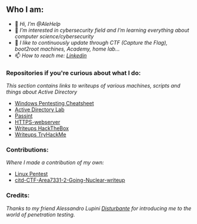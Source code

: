 ## Who I am:
- 👋 _Hi, I’m @AleHelp_
- 👀 _I’m interested in cybersecurity field and I'm learning everything about computer science/cybersecurity_
- 🌱 _I like to continuously update through CTF (Capture the Flag), boot2root machines, Academy, home lab..._
- 📫 _How to reach me: [Linkedin](linkedin.com/in/alessandro-eleuteri-307303234)_
  
### Repositories if you're curious about what I do:

_This section contains links to writeups of various machines, scripts and things about Active Directory_

- [Windows Pentesting Cheatsheet](https://github.com/AleHelp/Windows-Pentesting-cheatsheet)
- [Active Directory Lab](https://github.com/AleHelp/Active-Directory)
- [Passint](https://github.com/AleHelp/Passint)
- [HTTPS-webserver](https://github.com/AleHelp/HTTPS-webserver)
- [Writeups HackTheBox](https://github.com/AleHelp/Writeups-Hackthebox)
- [Writeups TryHackMe](https://github.com/AleHelp/Writeups-Tryhackme)

### Contributions:
_Where I made a contribution of my own:_

- [Linux Pentest](https://github.com/Disturbante/Linux-Pentest)
- [citd-CTF-Area7331-2-Going-Nuclear-writeup](https://github.com/Disturbante/citd-CTF-Area7331-2-Going-Nuclear-writeup)

### Credits:
_Thanks to my friend Alessandro Lupini [Disturbante](https://github.com/Disturbante) for introducing me to the world of penetration testing._
